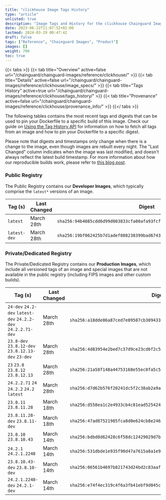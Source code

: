 ```yaml
---
title: "clickhouse Image Tags History"
type: "article"
unlisted: true
description: "Image Tags and History for the clickhouse Chainguard Image"
date: 2023-06-22T11:07:52+02:00
lastmod: 2024-03-29 00:47:42
draft: false
tags: ["Reference", "Chainguard Images", "Product"]
images: []
weight: 700
toc: true
---
```


{{< tabs >}}
{{< tab title="Overview" active=false url="/chainguard/chainguard-images/reference/clickhouse/" >}}
{{< tab title="Details" active=false url="/chainguard/chainguard-images/reference/clickhouse/image_specs/" >}}
{{< tab title="Tags History" active=true url="/chainguard/chainguard-images/reference/clickhouse/tags_history/" >}}
{{< tab title="Provenance" active=false url="/chainguard/chainguard-images/reference/clickhouse/provenance_info/" >}}
{{</ tabs >}}

The following tables contains the most recent tags and digests that can be used to pin your Dockerfile to a specific build of this image. Check our guide on [Using the Tag History API](/chainguard/chainguard-images/using-the-tag-history-api/) for information on how to fetch all tags from an image and how to pin your Dockerfile to a specific digest.

Please note that digests and timestamps only change when there is a change to the image, even though images are rebuilt every night. The "Last Changed" column indicates when the image was last modified, and doesn't always reflect the latest build timestamp. For more information about how our reproducible builds work, please refer to [this blog post](https://www.chainguard.dev/unchained/reproducing-chainguards-reproducible-image-builds).

### Public Registry
The Public Registry contains our **Developer Images**, which typically comprise the `latest*` versions of an image.

| Tag (s)       | Last Changed | Digest                                                                    |
|---------------|--------------|---------------------------------------------------------------------------|
|  `latest`     | March 28th   | `sha256:94b4085cdd6d99d003833cfa00afa93fcf1df49fa7b0f7ba95e87b71b2caab48` |
|  `latest-dev` | March 28th   | `sha256:19bf062425b7d1adef088238399bad6743a2709f239b574a121ab66cb4ea9789` |


### Private/Dedicated Registry
The Private/Dedicated Registry contains our **Production Images**, which include all versioned tags of an image and special images that are not available in the public registry (including FIPS images and other custom builds).

| Tag (s)                                                        | Last Changed | Digest                                                                    |
|----------------------------------------------------------------|--------------|---------------------------------------------------------------------------|
|  `24-dev` `24.2-dev` `latest-dev` `24.2.2-dev` `24.2.2.71-dev` | March 28th   | `sha256:a18dde86a87ced7e89507cb309433cc2087677a35a510737d48eb4feafc5c129` |
|  `23.8-dev` `23.8.12-dev` `23.8.12.13-dev` `23-dev`            | March 28th   | `sha256:4d83954e2bed7c37d9ce23cd6f2c526b222591e6a6d3f4149a6cd214696b6a60` |
|  `23` `23.8` `23.8.12` `23.8.12.13`                            | March 28th   | `sha256:21a58f148a44753168e55ec0fa5c5a5aa74605d421962234fb81640b7387e4bf` |
|  `24.2.2.71` `24` `24.2.2` `24.2` `latest`                     | March 28th   | `sha256:d7d62b576f20241dc5f2c38ab2a9a1a8111a00b09406e8b586c9c197785a004e` |
|  `23.8.11` `23.8.11.28`                                        | March 18th   | `sha256:d558ea1c2e4933cb4c81ead52542490be0f9b3b80e16b8a7f251d73fdb8a1ae7` |
|  `23.8.11.28-dev` `23.8.11-dev`                                | March 18th   | `sha256:47ad87521985fca8d0e624cb8e2463169f74a9d74975f8ef03fe3106f0026c46` |
|  `23.8.10` `23.8.10.43`                                        | March 14th   | `sha256:bdbd8d62428c6f58dc12429029d7b15d8aba8c5e996dde11c8b62a7f2f0e93d6` |
|  `24.2.1` `24.2.1.2248`                                        | March 14th   | `sha256:531dbde1e935f90d47a7615a8a1e9ea97e0b6997165722188602dfd1a6269501` |
|  `23.8.10.43-dev` `23.8.10-dev`                                | March 14th   | `sha256:06561b4697b821743d24bd2c83aaf8c8816e51a40db89f79748f0a6f45efb665` |
|  `24.2.1.2248-dev` `24.2.1-dev`                                | March 14th   | `sha256:e74f4ec319c4f6a3fb41ebf9d045cf179d8b70629901eeda8908222903dfe2a9` |

